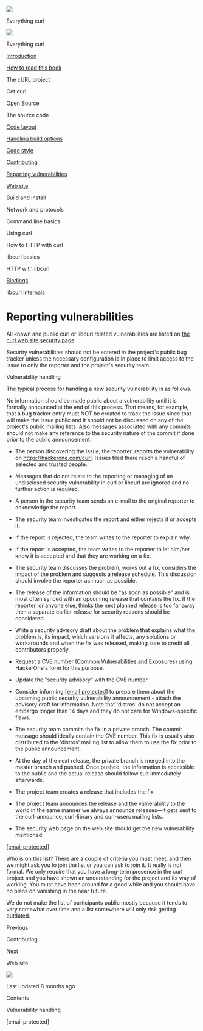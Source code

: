 <a href="../index.html" class="link-a079aa82--primary-53a25e66--logoLink-10d08504"></a>

<img src="https://gblobscdn.gitbook.com/orgs%2F-LxuH0qSm4xO9nWfEBlB%2Favatar.png?alt=media" class="image-67b14f24--avatar-1c1d03ec" />

<span class="text-4505230f--UIH400-4e41e82a--textContentFamily-49a318e1--spaceNameText-677c2969">Everything curl</span>

<a href="../index.html" class="link-a079aa82--primary-53a25e66--logoLink-10d08504"></a>

<img src="https://gblobscdn.gitbook.com/orgs%2F-LxuH0qSm4xO9nWfEBlB%2Favatar.png?alt=media" class="image-67b14f24--avatar-1c1d03ec" />

<span class="text-4505230f--UIH400-4e41e82a--textContentFamily-49a318e1--spaceNameText-677c2969">Everything curl</span>

<a href="../index.html" class="navButton-94f2579c--navButtonClickable-161b88ca"><span class="text-4505230f--UIH300-2063425d--textContentFamily-49a318e1--navButtonLabel-14a4968f">Introduction</span></a>

<a href="../how-to-read.html" class="navButton-94f2579c--navButtonClickable-161b88ca"><span class="text-4505230f--UIH300-2063425d--textContentFamily-49a318e1--navButtonLabel-14a4968f">How to read this book</span></a>

<span class="text-4505230f--UIH300-2063425d--textContentFamily-49a318e1--navButtonLabel-14a4968f">The cURL project</span>

<span class="text-4505230f--UIH300-2063425d--textContentFamily-49a318e1--navButtonLabel-14a4968f">Get curl</span>

<span class="text-4505230f--UIH300-2063425d--textContentFamily-49a318e1--navButtonLabel-14a4968f">Open Source</span>

<span class="text-4505230f--UIH300-2063425d--textContentFamily-49a318e1--navButtonLabel-14a4968f">The source code</span>

<a href="layout.html" class="navButton-94f2579c--pageItemWithChildrenNested-2c5d8183--navButtonClickable-161b88ca"><span class="text-4505230f--UIH300-2063425d--textContentFamily-49a318e1--navButtonLabel-14a4968f">Code layout</span></a>

<a href="options.html" class="navButton-94f2579c--pageItemWithChildrenNested-2c5d8183--navButtonClickable-161b88ca"><span class="text-4505230f--UIH300-2063425d--textContentFamily-49a318e1--navButtonLabel-14a4968f">Handling build options</span></a>

<a href="style.html" class="navButton-94f2579c--pageItemWithChildrenNested-2c5d8183--navButtonClickable-161b88ca"><span class="text-4505230f--UIH300-2063425d--textContentFamily-49a318e1--navButtonLabel-14a4968f">Code style</span></a>

<a href="contributing.html" class="navButton-94f2579c--pageItemWithChildrenNested-2c5d8183--navButtonClickable-161b88ca"><span class="text-4505230f--UIH300-2063425d--textContentFamily-49a318e1--navButtonLabel-14a4968f">Contributing</span></a>

<a href="reportvuln.html" class="navButton-94f2579c--pageItemWithChildrenNested-2c5d8183--navButtonClickable-161b88ca--navButtonOpened-6a88552e"><span class="text-4505230f--UIH300-2063425d--textContentFamily-49a318e1--navButtonLabel-14a4968f">Reporting vulnerabilities</span></a>

<a href="web.html" class="navButton-94f2579c--pageItemWithChildrenNested-2c5d8183--navButtonClickable-161b88ca"><span class="text-4505230f--UIH300-2063425d--textContentFamily-49a318e1--navButtonLabel-14a4968f">Web site</span></a>

<span class="text-4505230f--UIH300-2063425d--textContentFamily-49a318e1--navButtonLabel-14a4968f">Build and install</span>

<span class="text-4505230f--UIH300-2063425d--textContentFamily-49a318e1--navButtonLabel-14a4968f">Network and protocols</span>

<span class="text-4505230f--UIH300-2063425d--textContentFamily-49a318e1--navButtonLabel-14a4968f">Command line basics</span>

<span class="text-4505230f--UIH300-2063425d--textContentFamily-49a318e1--navButtonLabel-14a4968f">Using curl</span>

<span class="text-4505230f--UIH300-2063425d--textContentFamily-49a318e1--navButtonLabel-14a4968f">How to HTTP with curl</span>

<span class="text-4505230f--UIH300-2063425d--textContentFamily-49a318e1--navButtonLabel-14a4968f">libcurl basics</span>

<span class="text-4505230f--UIH300-2063425d--textContentFamily-49a318e1--navButtonLabel-14a4968f">HTTP with libcurl</span>

<a href="../bindings.html" class="navButton-94f2579c--navButtonClickable-161b88ca"><span class="text-4505230f--UIH300-2063425d--textContentFamily-49a318e1--navButtonLabel-14a4968f">Bindings</span></a>

<a href="../internals.html" class="navButton-94f2579c--navButtonClickable-161b88ca"><span class="text-4505230f--UIH300-2063425d--textContentFamily-49a318e1--navButtonLabel-14a4968f">libcurl internals</span></a>

<a href="../bookindex.html" class="navButton-94f2579c--navButtonClickable-161b88ca"><span class="text-4505230f--UIH300-2063425d--textContentFamily-49a318e1--navButtonLabel-14a4968f"></span></a>

<a href="https://www.gitbook.com/?utm_source=content&amp;utm_medium=trademark&amp;utm_campaign=curl-1" class="reset-3c756112--trademark-a8da4b94"></a>

<span class="text-4505230f--TextH200-a3425406--textUIFamily-5ebd8e40"></span>

# <span class="text-4505230f--DisplayH900-bfb998fa--textContentFamily-49a318e1">Reporting vulnerabilities</span>

<span class="text-4505230f--UIH300-2063425d--textUIFamily-5ebd8e40--text-8ee2c8b2"></span>

<span class="text-4505230f--UIH300-2063425d--textUIFamily-5ebd8e40--text-8ee2c8b2"></span>

<span class="text-4505230f--TextH400-3033861f--textContentFamily-49a318e1"><span data-key="443a57f54eba47adbe3478de3f02d9fa"><span data-offset-key="443a57f54eba47adbe3478de3f02d9fa:0">All known and public curl or libcurl related vulnerabilities are listed on </span></span><a href="https://curl.se/docs/security.html" class="link-a079aa82--primary-53a25e66--link-faf6c434"><span data-key="008b0f63704f4e75bf1d8e3effa321b9"><span data-offset-key="008b0f63704f4e75bf1d8e3effa321b9:0">the curl web site security page</span></span></a><span data-key="9f445ab3bd7849d790dff635f8499d37"><span data-offset-key="9f445ab3bd7849d790dff635f8499d37:0">.</span></span></span>

<span class="text-4505230f--TextH400-3033861f--textContentFamily-49a318e1"><span data-key="7f00125dca9e4717a342b494910c9e93"><span data-offset-key="7f00125dca9e4717a342b494910c9e93:0">Security vulnerabilities should not be entered in the project's public bug tracker unless the necessary configuration is in place to limit access to the issue to only the reporter and the project's security team.</span></span></span>

<span class="text-4505230f--HeadingH700-04e1a2a3--textContentFamily-49a318e1"><span data-key="2551557298cd4aaa890265ba022ad622"><span data-offset-key="2551557298cd4aaa890265ba022ad622:0">Vulnerability handling</span></span></span>

<span class="text-4505230f--TextH400-3033861f--textContentFamily-49a318e1"><span data-key="d853eafbe3cc46b389938f5173b9efa1"><span data-offset-key="d853eafbe3cc46b389938f5173b9efa1:0">The typical process for handling a new security vulnerability is as follows.</span></span></span>

<span class="text-4505230f--TextH400-3033861f--textContentFamily-49a318e1"><span data-key="8212e23b8c264669a56c7a0fd19a0639"><span data-offset-key="8212e23b8c264669a56c7a0fd19a0639:0">No information should be made public about a vulnerability until it is formally announced at the end of this process. That means, for example, that a bug tracker entry must NOT be created to track the issue since that will make the issue public and it should not be discussed on any of the project's public mailing lists. Also messages associated with any commits should not make any reference to the security nature of the commit if done prior to the public announcement.</span></span></span>

- <span class="text-4505230f--TextH400-3033861f--textContentFamily-49a318e1"><span data-key="5369160656f94128a05adc802f35583c"><span data-offset-key="5369160656f94128a05adc802f35583c:0">The person discovering the issue, the reporter, reports the vulnerability on </span></span><a href="https://hackerone.com/curl" class="link-a079aa82--primary-53a25e66--link-faf6c434"><span data-key="15626069a10849868953935be4500489"><span data-offset-key="15626069a10849868953935be4500489:0">https://hackerone.com/curl</span></span></a><span data-key="b2de34cd5efe40cab2a1790d118402bb"><span data-offset-key="b2de34cd5efe40cab2a1790d118402bb:0">. Issues filed there reach a handful of selected and trusted people.</span></span></span>

- <span class="text-4505230f--TextH400-3033861f--textContentFamily-49a318e1"><span data-key="578cdb7abf4349e29832adb498842217"><span data-offset-key="578cdb7abf4349e29832adb498842217:0">Messages that do not relate to the reporting or managing of an undisclosed security vulnerability in curl or libcurl are ignored and no further action is required.</span></span></span>

- <span class="text-4505230f--TextH400-3033861f--textContentFamily-49a318e1"><span data-key="7a0d3fddb11d4d72bae3052a351b97ba"><span data-offset-key="7a0d3fddb11d4d72bae3052a351b97ba:0">A person in the security team sends an e-mail to the original reporter to acknowledge the report.</span></span></span>

- <span class="text-4505230f--TextH400-3033861f--textContentFamily-49a318e1"><span data-key="4b3315a907c5414294043ebdaef513cc"><span data-offset-key="4b3315a907c5414294043ebdaef513cc:0">The security team investigates the report and either rejects it or accepts it.</span></span></span>

- <span class="text-4505230f--TextH400-3033861f--textContentFamily-49a318e1"><span data-key="1721ea02798a4e77b742066ca9a9a5b9"><span data-offset-key="1721ea02798a4e77b742066ca9a9a5b9:0">If the report is rejected, the team writes to the reporter to explain why.</span></span></span>

- <span class="text-4505230f--TextH400-3033861f--textContentFamily-49a318e1"><span data-key="8cd6ae693bd74572ba0ded4a255a9e34"><span data-offset-key="8cd6ae693bd74572ba0ded4a255a9e34:0">If the report is accepted, the team writes to the reporter to let him/her know it is accepted and that they are working on a fix.</span></span></span>

- <span class="text-4505230f--TextH400-3033861f--textContentFamily-49a318e1"><span data-key="08ae23a518d6477abf0da8e8ab0c46af"><span data-offset-key="08ae23a518d6477abf0da8e8ab0c46af:0">The security team discusses the problem, works out a fix, considers the impact of the problem and suggests a release schedule. This discussion should involve the reporter as much as possible.</span></span></span>

- <span class="text-4505230f--TextH400-3033861f--textContentFamily-49a318e1"><span data-key="7fd20831fa7d4894a5de84824c11043e"><span data-offset-key="7fd20831fa7d4894a5de84824c11043e:0">The release of the information should be "as soon as possible" and is most often synced with an upcoming release that contains the fix. If the reporter, or anyone else, thinks the next planned release is too far away then a separate earlier release for security reasons should be considered.</span></span></span>

- <span class="text-4505230f--TextH400-3033861f--textContentFamily-49a318e1"><span data-key="42a69653010646b382d24cc89ab6f4b3"><span data-offset-key="42a69653010646b382d24cc89ab6f4b3:0">Write a security advisory draft about the problem that explains what the problem is, its impact, which versions it affects, any solutions or workarounds and when the fix was released, making sure to credit all contributors properly.</span></span></span>

- <span class="text-4505230f--TextH400-3033861f--textContentFamily-49a318e1"><span data-key="0f907b37b96740c0ba57609234bfd4a3"><span data-offset-key="0f907b37b96740c0ba57609234bfd4a3:0">Request a CVE number (</span></span><a href="https://en.wikipedia.org/wiki/Common_Vulnerabilities_and_Exposures" class="link-a079aa82--primary-53a25e66--link-faf6c434"><span data-key="dd635d746d09439bb6473e130c4ec9f6"><span data-offset-key="dd635d746d09439bb6473e130c4ec9f6:0">Common Vulnerabilities and Exposures</span></span></a><span data-key="f372ec6eb8f34664a96cd744f086711c"><span data-offset-key="f372ec6eb8f34664a96cd744f086711c:0">) using HackerOne's form for this purpose.</span></span></span>

- <span class="text-4505230f--TextH400-3033861f--textContentFamily-49a318e1"><span data-key="69fb84f19b584a60b35b6faab1888d93"><span data-offset-key="69fb84f19b584a60b35b6faab1888d93:0">Update the "security advisory" with the CVE number.</span></span></span>

- <span class="text-4505230f--TextH400-3033861f--textContentFamily-49a318e1"><span data-key="0f803c7880a642a191aad600e4f09662"><span data-offset-key="0f803c7880a642a191aad600e4f09662:0">Consider informing </span></span><a href="https://oss-security.openwall.org/wiki/mailing-lists/distros" class="link-a079aa82--primary-53a25e66--link-faf6c434"><span data-key="f03ab55977c04cc4b5f6c6c0b11a5530"><span data-offset-key="f03ab55977c04cc4b5f6c6c0b11a5530:0"><span class="__cf_email__" data-cfemail="9ffbf6ecebedf0ecdff0effaf1e8fef3f3">[email protected]</span></span></span></a><span data-key="9aea5fc287994da7ba521b729613008d"><span data-offset-key="9aea5fc287994da7ba521b729613008d:0"> to prepare them about the upcoming public security vulnerability announcement - attach the advisory draft for information. Note that 'distros' do not accept an embargo longer than 14 days and they do not care for Windows-specific flaws.</span></span></span>

- <span class="text-4505230f--TextH400-3033861f--textContentFamily-49a318e1"><span data-key="88a10b89fa3344df82d1b3a1c352a72b"><span data-offset-key="88a10b89fa3344df82d1b3a1c352a72b:0">The security team commits the fix in a private branch. The commit message should ideally contain the CVE number. This fix is usually also distributed to the 'distros' mailing list to allow them to use the fix prior to the public announcement.</span></span></span>

- <span class="text-4505230f--TextH400-3033861f--textContentFamily-49a318e1"><span data-key="e0d0f991d5414c98ad2fc70196d8637c"><span data-offset-key="e0d0f991d5414c98ad2fc70196d8637c:0">At the day of the next release, the private branch is merged into the master branch and pushed. Once pushed, the information is accessible to the public and the actual release should follow suit immediately afterwards.</span></span></span>

- <span class="text-4505230f--TextH400-3033861f--textContentFamily-49a318e1"><span data-key="674782b5a9e7436a84bbe589723c5ef8"><span data-offset-key="674782b5a9e7436a84bbe589723c5ef8:0">The project team creates a release that includes the fix.</span></span></span>

- <span class="text-4505230f--TextH400-3033861f--textContentFamily-49a318e1"><span data-key="7e7ca4a77ded41a9be610b0b4c8687c5"><span data-offset-key="7e7ca4a77ded41a9be610b0b4c8687c5:0">The project team announces the release and the vulnerability to the world in the same manner we always announce releases—it gets sent to the curl-announce, curl-library and curl-users mailing lists.</span></span></span>

- <span class="text-4505230f--TextH400-3033861f--textContentFamily-49a318e1"><span data-key="033c9af657824531b293659d844fb041"><span data-offset-key="033c9af657824531b293659d844fb041:0">The security web page on the web site should get the new vulnerability mentioned.</span></span></span>

<span class="text-4505230f--HeadingH700-04e1a2a3--textContentFamily-49a318e1"><span data-key="ac705c36c1d54af4b9a9947c40fbe334"><span data-offset-key="ac705c36c1d54af4b9a9947c40fbe334:0"><a href="../cdn-cgi/l/email-protection.html" class="__cf_email__">[email protected]</a></span></span></span>

<span class="text-4505230f--TextH400-3033861f--textContentFamily-49a318e1"><span data-key="b0fd2fc77dc74275b4c0d6c1149eb22c"><span data-offset-key="b0fd2fc77dc74275b4c0d6c1149eb22c:0">Who is on this list? There are a couple of criteria you must meet, and then we might ask you to join the list or you can ask to join it. It really is not formal. We only require that you have a long-term presence in the curl project and you have shown an understanding for the project and its way of working. You must have been around for a good while and you should have no plans on vanishing in the near future.</span></span></span>

<span class="text-4505230f--TextH400-3033861f--textContentFamily-49a318e1"><span data-key="9231c5e5669742eea7aa70e8b94238ef"><span data-offset-key="9231c5e5669742eea7aa70e8b94238ef:0">We do not make the list of participants public mostly because it tends to vary somewhat over time and a list somewhere will only risk getting outdated.</span></span></span>

<a href="contributing.html" class="reset-3c756112--card-6570f064--whiteCard-fff091a4--cardPrevious-56a5e674"></a>

<span class="text-4505230f--TextH200-a3425406--textContentFamily-49a318e1">Previous</span>

<span class="text-4505230f--UIH400-4e41e82a--textContentFamily-49a318e1">Contributing</span>

<a href="web.html" class="reset-3c756112--card-6570f064--whiteCard-fff091a4--cardNext-19241c42"></a>

<span class="text-4505230f--TextH200-a3425406--textContentFamily-49a318e1">Next</span>

<span class="text-4505230f--UIH400-4e41e82a--textContentFamily-49a318e1">Web site</span>

<img src="https://avatars.githubusercontent.com/u/66654881?v=4" class="image-67b14f24--avatar-1c1d03ec" />

<span class="text-4505230f--TextH200-a3425406--textContentFamily-49a318e1">Last updated 8 months ago</span>

<span class="text-4505230f--UIH300-2063425d--textUIFamily-5ebd8e40"></span>

<span class="text-4505230f--InfoH100-1e92e1d1--textContentFamily-49a318e1">Contents</span>

<a href="reportvuln.html#vulnerability-handling" class="reset-3c756112--menuItem-aa02f6ec--menuItemLight-757d5235--menuItemInline-173bdf97--pageTocItem-f4427024"></a>

<span class="text-4505230f--UIH300-2063425d--textContentFamily-49a318e1"><span class="text-4505230f--UIH200-50ead35f--textContentFamily-49a318e1">Vulnerability handling</span></span>

<a href="reportvuln.html#curl-security-haxx-se" class="reset-3c756112--menuItem-aa02f6ec--menuItemLight-757d5235--menuItemInline-173bdf97--pageTocItem-f4427024"></a>

<span class="text-4505230f--UIH300-2063425d--textContentFamily-49a318e1"><span class="text-4505230f--UIH200-50ead35f--textContentFamily-49a318e1"><span class="__cf_email__" data-cfemail="b9dacccbd594cadcdacccbd0cdc0f9d1d8c1c197cadc">\[email protected\]</span></span></span>
